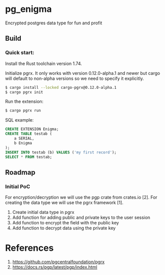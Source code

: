# pg_enigma

Encrypted postgres data type for fun and profit

## Build

### Quick start:

Install the Rust toolchain version 1.74.

Initialize pgrx. It only works with version 0.12.0-alpha.1 and newer
but cargo will default to non-alpha versions so we need to specify it
explicitly.

```bash
$ cargo install --locked cargo-pgrx@0.12.0-alpha.1
$ cargo pgrx init
```


Run the extension:

```bash
$ cargo pgrx run
```

SQL example:

```sql
CREATE EXTENSION Enigma;
CREATE TABLE testab (
    a SERIAL, 
    b Enigma
);
INSERT INTO testab (b) VALUES ('my first record');
SELECT * FROM testab;
```

## Roadmap

### Initial PoC

For encryption/decryption we will use the pgp crate from crates.io [2].
For creating the data type we will use the pgrx framework [1].

1. Create initial data type in pgrx
2. Add function for adding public and private keys to the user session
3. Add function to encrypt the field with the public key
4. Add function to decrypt data using the private key


# References

1. https://github.com/pgcentralfoundation/pgrx
2. https://docs.rs/pgp/latest/pgp/index.html
